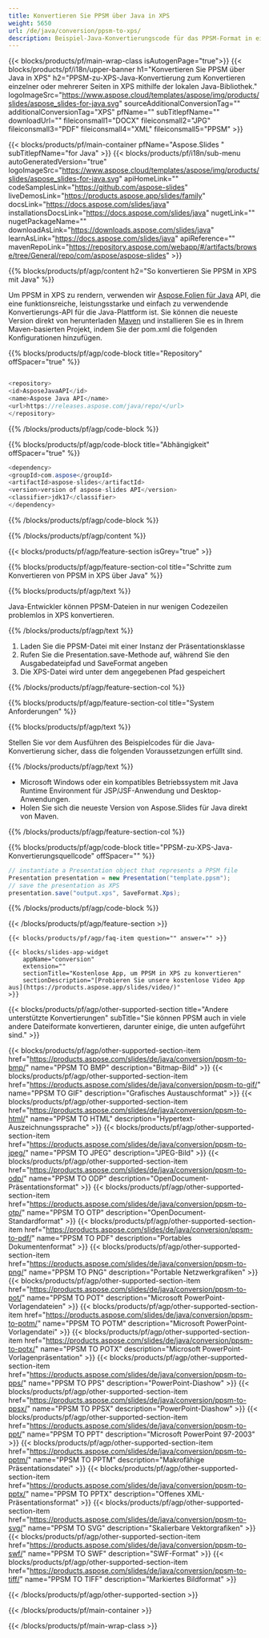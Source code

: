 ```yaml
---
title: Konvertieren Sie PPSM über Java in XPS
weight: 5650
url: /de/java/conversion/ppsm-to-xps/ 
description: Beispiel-Java-Konvertierungscode für das PPSM-Format in eine XPS-Datei. Verwenden Sie diesen Beispielcode zum Exportieren von PowerPoint- und OpenOffice-Präsentationen in XPS in jeder Java-basierten Web- oder Desktop-Anwendung.
---
```


{{< blocks/products/pf/main-wrap-class isAutogenPage="true">}}
{{< blocks/products/pf/i18n/upper-banner h1="Konvertieren Sie PPSM über Java in XPS" h2="PPSM-zu-XPS-Java-Konvertierung zum Konvertieren einzelner oder mehrerer Seiten in XPS mithilfe der lokalen Java-Bibliothek." logoImageSrc="https://www.aspose.cloud/templates/aspose/img/products/slides/aspose_slides-for-java.svg" sourceAdditionalConversionTag="" additionalConversionTag="XPS" pfName="" subTitlepfName="" downloadUrl="" fileiconsmall1="DOCX" fileiconsmall2="JPG" fileiconsmall3="PDF" fileiconsmall4="XML" fileiconsmall5="PPSM" >}}

{{< blocks/products/pf/main-container pfName="Aspose.Slides " subTitlepfName="for Java" >}}
{{< blocks/products/pf/i18n/sub-menu autoGeneratedVersion="true" logoImageSrc="https://www.aspose.cloud/templates/aspose/img/products/slides/aspose_slides-for-java.svg" apiHomeLink="" codeSamplesLink="https://github.com/aspose-slides" liveDemosLink="https://products.aspose.app/slides/family" docsLink="https://docs.aspose.com/slides/java" installationsDocsLink="https://docs.aspose.com/slides/java" nugetLink="" nugetPackageName="" downloadAsLink="https://downloads.aspose.com/slides/java" learnAsLink="https://docs.aspose.com/slides/java" apiReference="" mavenRepoLink="https://repository.aspose.com/webapp/#/artifacts/browse/tree/General/repo/com/aspose/aspose-slides" >}}

{{% blocks/products/pf/agp/content h2="So konvertieren Sie PPSM in XPS mit Java" %}}

 Um PPSM in XPS zu rendern, verwenden wir
 [Aspose.Folien für Java](https://products.aspose.com/slides/de/java)
 API, die eine funktionsreiche, leistungsstarke und einfach zu verwendende Konvertierungs-API für die Java-Plattform ist. Sie können die neueste Version direkt von herunterladen
 [Maven](https://repository.aspose.com/webapp/#/artifacts/browse/tree/General/repo/com/aspose/aspose-slides)
 und installieren Sie es in Ihrem Maven-basierten Projekt, indem Sie der pom.xml die folgenden Konfigurationen hinzufügen.

{{% blocks/products/pf/agp/code-block title="Repository" offSpacer="true" %}}

```cs

<repository>
<id>AsposeJavaAPI</id>
<name>Aspose Java API</name>
<url>https://releases.aspose.com/java/repo/</url>
</repository>

```

{{% /blocks/products/pf/agp/code-block %}}

{{% blocks/products/pf/agp/code-block title="Abhängigkeit" offSpacer="true" %}}

```cs
<dependency>
<groupId>com.aspose</groupId>
<artifactId>aspose-slides</artifactId>
<version>version of aspose-slides API</version>
<classifier>jdk17</classifier>
</dependency>

```

{{% /blocks/products/pf/agp/code-block %}}

{{% /blocks/products/pf/agp/content %}}

{{< blocks/products/pf/agp/feature-section isGrey="true" >}}

{{% blocks/products/pf/agp/feature-section-col title="Schritte zum Konvertieren von PPSM in XPS über Java" %}}

{{% blocks/products/pf/agp/text %}}

 Java-Entwickler können PPSM-Dateien in nur wenigen Codezeilen problemlos in XPS konvertieren.

{{% /blocks/products/pf/agp/text %}}

1. Laden Sie die PPSM-Datei mit einer Instanz der Präsentationsklasse
1. Rufen Sie die Presentation.save-Methode auf, während Sie den Ausgabedateipfad und SaveFormat angeben
1. Die XPS-Datei wird unter dem angegebenen Pfad gespeichert

{{% /blocks/products/pf/agp/feature-section-col %}}

{{% blocks/products/pf/agp/feature-section-col title="System Anforderungen" %}}

{{% blocks/products/pf/agp/text %}}

 Stellen Sie vor dem Ausführen des Beispielcodes für die Java-Konvertierung sicher, dass die folgenden Voraussetzungen erfüllt sind.

{{% /blocks/products/pf/agp/text %}}

- Microsoft Windows oder ein kompatibles Betriebssystem mit Java Runtime Environment für JSP/JSF-Anwendung und Desktop-Anwendungen.
- Holen Sie sich die neueste Version von Aspose.Slides für Java direkt von Maven.

{{% /blocks/products/pf/agp/feature-section-col %}}

{{% blocks/products/pf/agp/code-block title="PPSM-zu-XPS-Java-Konvertierungsquellcode" offSpacer="" %}}

```cs
// instantiate a Presentation object that represents a PPSM file
Presentation presentation = new Presentation("template.ppsm");
// save the presentation as XPS
presentation.save("output.xps", SaveFormat.Xps);   

```

{{% /blocks/products/pf/agp/code-block %}}

{{< /blocks/products/pf/agp/feature-section >}}

    {{< blocks/products/pf/agp/faq-item question="" answer="" >}}
 

<!-- aboutfile Starts -->

<!-- aboutfile Ends -->

    {{< blocks/slides-app-widget 
        appName="conversion"
        extension=""
        sectionTitle="Kostenlose App, um PPSM in XPS zu konvertieren" 
        sectionDescription="[Probieren Sie unsere kostenlose Video App aus](https://products.aspose.app/slides/video/)" 
    >}}
    
{{< blocks/products/pf/agp/other-supported-section title="Andere unterstützte Konvertierungen" subTitle="Sie können PPSM auch in viele andere Dateiformate konvertieren, darunter einige, die unten aufgeführt sind." >}}

{{< blocks/products/pf/agp/other-supported-section-item href="https://products.aspose.com/slides/de/java/conversion/ppsm-to-bmp/" name="PPSM TO BMP" description="Bitmap-Bild" >}}
{{< blocks/products/pf/agp/other-supported-section-item href="https://products.aspose.com/slides/de/java/conversion/ppsm-to-gif/" name="PPSM TO GIF" description="Grafisches Austauschformat" >}}
{{< blocks/products/pf/agp/other-supported-section-item href="https://products.aspose.com/slides/de/java/conversion/ppsm-to-html/" name="PPSM TO HTML" description="Hypertext-Auszeichnungssprache" >}}
{{< blocks/products/pf/agp/other-supported-section-item href="https://products.aspose.com/slides/de/java/conversion/ppsm-to-jpeg/" name="PPSM TO JPEG" description="JPEG-Bild" >}}
{{< blocks/products/pf/agp/other-supported-section-item href="https://products.aspose.com/slides/de/java/conversion/ppsm-to-odp/" name="PPSM TO ODP" description="OpenDocument-Präsentationsformat" >}}
{{< blocks/products/pf/agp/other-supported-section-item href="https://products.aspose.com/slides/de/java/conversion/ppsm-to-otp/" name="PPSM TO OTP" description="OpenDocument-Standardformat" >}}
{{< blocks/products/pf/agp/other-supported-section-item href="https://products.aspose.com/slides/de/java/conversion/ppsm-to-pdf/" name="PPSM TO PDF" description="Portables Dokumentenformat" >}}
{{< blocks/products/pf/agp/other-supported-section-item href="https://products.aspose.com/slides/de/java/conversion/ppsm-to-png/" name="PPSM TO PNG" description="Portable Netzwerkgrafiken" >}}
{{< blocks/products/pf/agp/other-supported-section-item href="https://products.aspose.com/slides/de/java/conversion/ppsm-to-pot/" name="PPSM TO POT" description="Microsoft PowerPoint-Vorlagendateien" >}}
{{< blocks/products/pf/agp/other-supported-section-item href="https://products.aspose.com/slides/de/java/conversion/ppsm-to-potm/" name="PPSM TO POTM" description="Microsoft PowerPoint-Vorlagendatei" >}}
{{< blocks/products/pf/agp/other-supported-section-item href="https://products.aspose.com/slides/de/java/conversion/ppsm-to-potx/" name="PPSM TO POTX" description="Microsoft PowerPoint-Vorlagenpräsentation" >}}
{{< blocks/products/pf/agp/other-supported-section-item href="https://products.aspose.com/slides/de/java/conversion/ppsm-to-pps/" name="PPSM TO PPS" description="PowerPoint-Diashow" >}}
{{< blocks/products/pf/agp/other-supported-section-item href="https://products.aspose.com/slides/de/java/conversion/ppsm-to-ppsx/" name="PPSM TO PPSX" description="PowerPoint-Diashow" >}}
{{< blocks/products/pf/agp/other-supported-section-item href="https://products.aspose.com/slides/de/java/conversion/ppsm-to-ppt/" name="PPSM TO PPT" description="Microsoft PowerPoint 97-2003" >}}
{{< blocks/products/pf/agp/other-supported-section-item href="https://products.aspose.com/slides/de/java/conversion/ppsm-to-pptm/" name="PPSM TO PPTM" description="Makrofähige Präsentationsdatei" >}}
{{< blocks/products/pf/agp/other-supported-section-item href="https://products.aspose.com/slides/de/java/conversion/ppsm-to-pptx/" name="PPSM TO PPTX" description="Offenes XML-Präsentationsformat" >}}
{{< blocks/products/pf/agp/other-supported-section-item href="https://products.aspose.com/slides/de/java/conversion/ppsm-to-svg/" name="PPSM TO SVG" description="Skalierbare Vektorgrafiken" >}}
{{< blocks/products/pf/agp/other-supported-section-item href="https://products.aspose.com/slides/de/java/conversion/ppsm-to-swf/" name="PPSM TO SWF" description="SWF-Format" >}}
{{< blocks/products/pf/agp/other-supported-section-item href="https://products.aspose.com/slides/de/java/conversion/ppsm-to-tiff/" name="PPSM TO TIFF" description="Markiertes Bildformat" >}}

{{< /blocks/products/pf/agp/other-supported-section >}}

{{< /blocks/products/pf/main-container >}}
    
{{< /blocks/products/pf/main-wrap-class >}}
